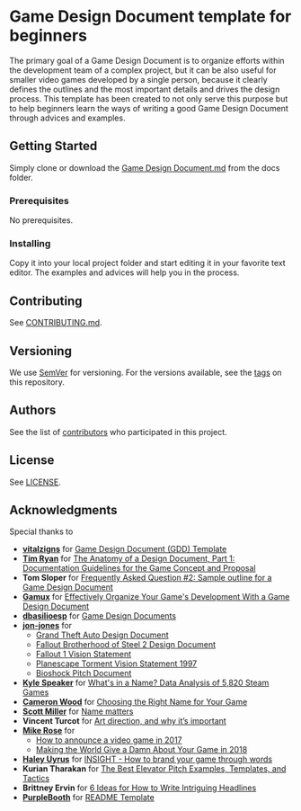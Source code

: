 # Game Design Document template for beginners

The primary goal of a Game Design Document is to organize efforts within the development team of a complex project, but it can be also useful for smaller video games developed by a single person, because it clearly defines the outlines and the most important details and drives the design process. This template has been created to not only serve this purpose but to help beginners learn the ways of writing a good Game Design Document through advices and examples.

## Getting Started

Simply clone or download the [Game Design Document.md](docs/Game%20Design%20Document.md) from the docs folder.

### Prerequisites

No prerequisites.

### Installing

Copy it into your local project folder and start editing it in your favorite text editor. The examples and advices will help you in the process.

## Contributing

See [CONTRIBUTING.md](CONTRIBUTING.md).

## Versioning

We use [SemVer](http://semver.org/) for versioning. For the versions available, see the [tags](https://github.com/kosinaz/game-design-document-template-for-beginners/tags) on this repository. 

## Authors

See the list of [contributors](https://github.com/kosinaz/game-design-document-template-for-beginners/contributors) who participated in this project.

## License

See [LICENSE](LICENSE).

## Acknowledgments

Special thanks to

* **[vitalzigns](http://vitalzigns.com/)** for [Game Design Document (GDD) Template](https://vitalzigns.itch.io/gdd)
* **[Tim Ryan](http://www.gamasutra.com/view/authors/915461/Tim_Ryan.php)** for [The Anatomy of a Design Document, Part 1: Documentation Guidelines for the Game Concept and Proposal](http://www.gamasutra.com/view/feature/3384/the_anatomy_of_a_design_document_.php)
* **Tom Sloper** for [Frequently Asked Question #2: Sample outline for a Game Design Document](http://www.sloperama.com/advice/specs.html)
* **[Gamux](https://tutsplus.com/authors/gamux?_ga=2.22725307.1689116585.1541960636-266152398.1537465956)** for [Effectively Organize Your Game's Development With a Game Design Document](https://code.tutsplus.com/articles/effectively-organize-your-games-development-with-a-game-design-document--active-10140)
* **[dbasilioesp](https://github.com/dbasilioesp)** for [Game Design Documents](https://github.com/dbasilioesp/game-design-documents)
* **[jon-jones](https://www.scribd.com/user/28174098/jon-jones)** for 
  * [Grand Theft Auto Design Document](https://www.scribd.com/doc/53563149/Grand-Theft-Auto-Design-Document)
  * [Fallout Brotherhood of Steel 2 Design Document](https://www.scribd.com/doc/32184089/Fallout-Brotherhood-of-Steel-2-Design-Document)
  * [Fallout 1 Vision Statement](https://www.scribd.com/doc/32182571/Fallout-1-Vision-Statement)
  * [Planescape Torment Vision Statement 1997](https://www.scribd.com/doc/32182096/Planescape-Torment-Vision-Statement-1997)
  * [Bioshock Pitch Document](https://www.scribd.com/doc/32211144/Bioshock-Pitch-Document)
* **[Kyle Speaker](https://tutsplus.com/authors/kyle-speaker?_ga=2.224439194.1689116585.1541960636-266152398.1537465956)** for [What's in a Name? Data Analysis of 5,820 Steam Games](https://gamedevelopment.tutsplus.com/articles/whats-in-a-name-data-analysis-of-5820-steam-games--cms-30101)
* **[Cameron Wood](https://tutsplus.com/authors/cameron-wood?_ga=2.245932036.1689116585.1541960636-266152398.1537465956)** for [Choosing the Right Name for Your Game](https://gamedevelopment.tutsplus.com/articles/choosing-the-right-name-for-your-game--gamedev-3895)
* **[Scott Miller](https://dukenukem.typepad.com/about.html)** for [Name matters](https://dukenukem.typepad.com/game_matters/2004/02/the_name_of_the.html)
* **Vincent Turcot** for [Art direction, and why it’s important](https://subaeria.com/2015/06/03/art-direction-and-why-its-important/)
* **[Mike Rose](https://twitter.com/RaveofRavendale)** for
  * [How to announce a video game in 2017](https://www.gamesindustry.biz/articles/2017-09-12-how-to-announce-a-video-game-in-2017)
  * [Making the World Give a Damn About Your Game in 2018](https://youtu.be/IWRu3RRqQmY)
* **[Haley Uyrus](http://uyrus.com/)** for [INSIGHT - How to brand your game through words](https://www.pcgamesinsider.biz/interviews-and-opinion/67383/insight-how-to-brand-your-game-through-words/)
* **Kurian Tharakan** for [The Best Elevator Pitch Examples, Templates, and Tactics](https://strategypeak.com/elevator-pitch-examples/)
* **Brittney Ervin** for [6 Ideas for How to Write Intriguing Headlines](http://www.inboundmarketingagents.com/inbound-marketing-agents-blog/bid/346450/6-Ideas-for-How-to-Write-Intriguing-Headlines)
* **[PurpleBooth](https://github.com/PurpleBooth)** for [README Template](https://gist.github.com/PurpleBooth/109311bb0361f32d87a2)
